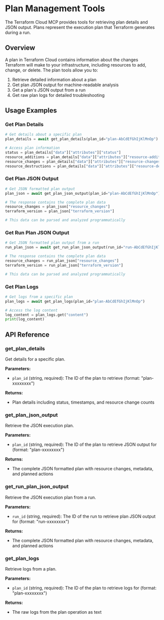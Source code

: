 # Plan Management Tools

The Terraform Cloud MCP provides tools for retrieving plan details and JSON output. Plans represent the execution plan that Terraform generates during a run.

## Overview

A plan in Terraform Cloud contains information about the changes Terraform will make to your infrastructure, including resources to add, change, or delete. The plan tools allow you to:

1. Retrieve detailed information about a plan
2. Get plan JSON output for machine-readable analysis
3. Get a plan's JSON output from a run
4. Get raw plan logs for detailed troubleshooting

## Usage Examples

### Get Plan Details

```python
# Get details about a specific plan
plan_details = await get_plan_details(plan_id="plan-AbCdEfGhIjKlMnOp")

# Access plan information
status = plan_details["data"]["attributes"]["status"]
resource_additions = plan_details["data"]["attributes"]["resource-additions"]
resource_changes = plan_details["data"]["attributes"]["resource-changes"]
resource_destructions = plan_details["data"]["attributes"]["resource-destructions"]
```

### Get Plan JSON Output

```python
# Get JSON formatted plan output
plan_json = await get_plan_json_output(plan_id="plan-AbCdEfGhIjKlMnOp")

# The response contains the complete plan data
resource_changes = plan_json["resource_changes"]
terraform_version = plan_json["terraform_version"]

# This data can be parsed and analyzed programmatically
```

### Get Run Plan JSON Output

```python
# Get JSON formatted plan output from a run
run_plan_json = await get_run_plan_json_output(run_id="run-AbCdEfGhIjKlMnOp")

# The response contains the complete plan data
resource_changes = run_plan_json["resource_changes"]
terraform_version = run_plan_json["terraform_version"]

# This data can be parsed and analyzed programmatically
```

### Get Plan Logs

```python
# Get logs from a specific plan
plan_logs = await get_plan_logs(plan_id="plan-AbCdEfGhIjKlMnOp")

# Access the log content
log_content = plan_logs.get("content")
print(log_content)
```

## API Reference

### get_plan_details

Get details for a specific plan.

**Parameters:**
- `plan_id` (string, required): The ID of the plan to retrieve (format: "plan-xxxxxxxx")

**Returns:**
- Plan details including status, timestamps, and resource change counts

### get_plan_json_output

Retrieve the JSON execution plan.

**Parameters:**
- `plan_id` (string, required): The ID of the plan to retrieve JSON output for (format: "plan-xxxxxxxx")

**Returns:**
- The complete JSON formatted plan with resource changes, metadata, and planned actions

### get_run_plan_json_output

Retrieve the JSON execution plan from a run.

**Parameters:**
- `run_id` (string, required): The ID of the run to retrieve plan JSON output for (format: "run-xxxxxxxx")

**Returns:**
- The complete JSON formatted plan with resource changes, metadata, and planned actions

### get_plan_logs

Retrieve logs from a plan.

**Parameters:**
- `plan_id` (string, required): The ID of the plan to retrieve logs for (format: "plan-xxxxxxxx")

**Returns:**
- The raw logs from the plan operation as text